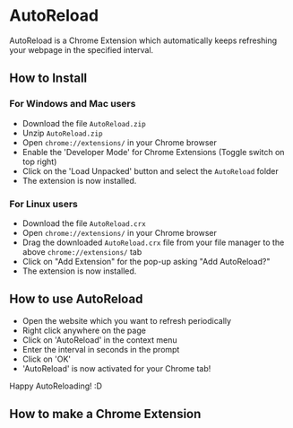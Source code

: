 # AutoReload

AutoReload is a Chrome Extension which automatically keeps refreshing your webpage in the specified interval.

## How to Install

### For Windows and Mac users

- Download the file `AutoReload.zip`
- Unzip `AutoReload.zip`
- Open `chrome://extensions/` in your Chrome browser
- Enable the 'Developer Mode' for Chrome Extensions (Toggle switch on top right)
- Click on the 'Load Unpacked' button and select the `AutoReload` folder
- The extension is now installed.

### For Linux users

- Download the file `AutoReload.crx`
- Open `chrome://extensions/` in your Chrome browser
- Drag the downloaded `AutoReload.crx` file from your file manager to the above `chrome://extensions/` tab
- Click on "Add Extension" for the pop-up asking "Add AutoReload?"
- The extension is now installed.

## How to use AutoReload

- Open the website which you want to refresh periodically
- Right click anywhere on the page
- Click on 'AutoReload' in the context menu
- Enter the interval in seconds in the prompt
- Click on 'OK'
- 'AutoReload' is now activated for your Chrome tab!

Happy AutoReloading! :D

## How to make a Chrome Extension

